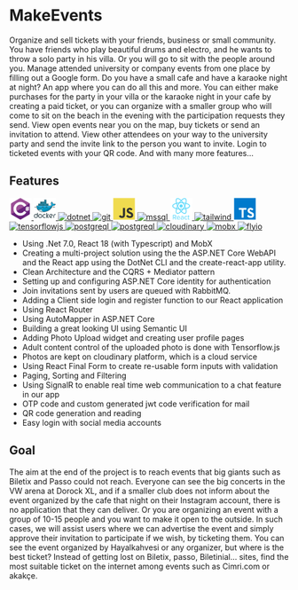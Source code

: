 # MakeEvents

Organize and sell tickets with your friends, business or small community. You have friends who play beautiful drums and electro, and he wants to throw a solo party in his villa. Or you will go to sit with the people around you. Manage attended university or company events from one place by filling out a Google form. Do you have a small cafe and have a karaoke night at night? An app where you can do all this and more. You can either make purchases for the party in your villa or the karaoke night in your cafe by creating a paid ticket, or you can organize with a smaller group who will come to sit on the beach in the evening with the participation requests they send. View open events near you on the map, buy tickets or send an invitation to attend. View other attendees on your way to the university party and send the invite link to the person you want to invite. Login to ticketed events with your QR code. And with many more features...
## Features
<p align="left"> <a href="https://www.w3schools.com/cs/" target="_blank" rel="noreferrer"> <img src="https://raw.githubusercontent.com/devicons/devicon/master/icons/csharp/csharp-original.svg" alt="csharp" width="40" height="40"/> </a> <a href="https://www.docker.com/" target="_blank" rel="noreferrer"> <img src="https://raw.githubusercontent.com/devicons/devicon/master/icons/docker/docker-original-wordmark.svg" alt="docker" width="40" height="40"/> </a> <a href="https://dotnet.microsoft.com/" target="_blank" rel="noreferrer"> <img src="https://upload.wikimedia.org/wikipedia/commons/thumb/e/ee/.NET_Core_Logo.svg/1200px-.NET_Core_Logo.svg.png" alt="dotnet" width="40" height="40"/> </a> <a href="https://git-scm.com/" target="_blank" rel="noreferrer"> <img src="https://www.vectorlogo.zone/logos/git-scm/git-scm-icon.svg" alt="git" width="40" height="40"/> </a> <a href="https://developer.mozilla.org/en-US/docs/Web/JavaScript" target="_blank" rel="noreferrer"> <img src="https://raw.githubusercontent.com/devicons/devicon/master/icons/javascript/javascript-original.svg" alt="javascript" width="40" height="40"/> </a> <a href="https://www.microsoft.com/en-us/sql-server" target="_blank" rel="noreferrer"> <img src="https://www.svgrepo.com/show/303229/microsoft-sql-server-logo.svg" alt="mssql" width="40" height="40"/> </a> <a href="https://reactjs.org/" target="_blank" rel="noreferrer"> <img src="https://raw.githubusercontent.com/devicons/devicon/master/icons/react/react-original-wordmark.svg" alt="react" width="40" height="40"/> </a> <a href="https://tailwindcss.com/" target="_blank" rel="noreferrer"> <img src="https://www.vectorlogo.zone/logos/tailwindcss/tailwindcss-icon.svg" alt="tailwind" width="40" height="40"/> </a> <a href="https://www.typescriptlang.org/" target="_blank" rel="noreferrer"> <img src="https://raw.githubusercontent.com/devicons/devicon/master/icons/typescript/typescript-original.svg" alt="typescript" width="40" height="40"/> </a> </a> <a href="https://www.tensorflow.org/js?hl=tr" target="_blank" rel="noreferrer"> <img src="https://www.tensorflow.org/static/site-assets/images/project-logos/tensorflow-js-logo-social.png" alt="tensorflowjs" width="80" height="50"/> </a><a href="https://www.postgresql.org/" target="_blank" rel="noreferrer"> <img src="https://upload.wikimedia.org/wikipedia/commons/thumb/2/29/Postgresql_elephant.svg/1985px-Postgresql_elephant.svg.png" alt="postgreql" width="40" height="40"/> </a><a href="https://www.rabbitmq.com/" target="_blank" rel="noreferrer"> <img src="https://cdn.freebiesupply.com/logos/large/2x/rabbitmq-logo-png-transparent.png" alt="postgreql" width="40" height="40"/> </a> <a href="https://cloudinary.com/" target="_blank" rel="noreferrer"> <img src="https://cloudinary-res.cloudinary.com/image/upload/website/cloudinary_web_favicon.png" alt="cloudinary" width="40" height="40"/> </a> <a href="https://mobx.js.org/README.html" target="_blank" rel="noreferrer"> <img src="https://mobx.js.org/img/mobx.png" alt="mobx" width="40" height="40"/> </a> <a href="https://fly.io/" target="_blank" rel="noreferrer"> <img src="https://fly.io/static/images/fly-social-square.webp" alt="flyio" width="40" height="40"/> </a></p>

- Using .Net 7.0, React 18 (with Typescript) and MobX
- Creating a multi-project solution using the the ASP.NET Core WebAPI and the React app using the DotNet CLI and the create-react-app utility.
- Clean Architecture and the CQRS + Mediator pattern
- Setting up and configuring ASP.NET Core identity for authentication
- Join invitations sent by users are queued with RabbitMQ.
- Adding a Client side login and register function to our React application
- Using React Router
- Using AutoMapper in ASP.NET Core
- Building a great looking UI using Semantic UI
- Adding Photo Upload widget and creating user profile pages 
- Adult content control of the uploaded photo is done with Tensorflow.js
- Photos are kept on cloudinary platform, which is a cloud service
- Using React Final Form to create re-usable form inputs with validation
- Paging, Sorting and Filtering
- Using SignalR to enable real time web communication to a chat feature in our app
- OTP code and custom generated jwt code verification for mail
- QR code generation and reading
- Easy login with social media accounts
## Goal
The aim at the end of the project is to reach events that big giants such as Biletix and Passo could not reach. Everyone can see the big concerts in the VW arena at Dorock XL, and if a smaller club does not inform about the event organized by the cafe that night on their Instagram account, there is no application that they can deliver. Or you are organizing an event with a group of 10-15 people and you want to make it open to the outside. In such cases, we will assist users where we can advertise the event and simply approve their invitation to participate if we wish, by ticketing them.
You can see the event organized by Hayalkahvesi or any organizer, but where is the best ticket? Instead of getting lost on Biletix, passo, Biletinial... sites, find the most suitable ticket on the internet among events such as Cimri.com or akakçe.
